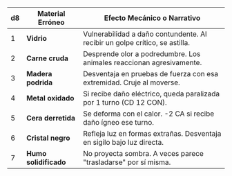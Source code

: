 | d8  | Material Erróneo      | Efecto Mecánico o Narrativo                                                 |
| --- | --------------------- | --------------------------------------------------------------------------- |
| 1   | **Vidrio**            | Vulnerabilidad a daño contundente. Al recibir un golpe crítico, se astilla. |
| 2   | **Carne cruda**       | Desprende olor a podredumbre. Los animales reaccionan agresivamente.        |
| 3   | **Madera podrida**    | Desventaja en pruebas de fuerza con esa extremidad. Cruje al moverse.       |
| 4   | **Metal oxidado**     | Si recibe daño eléctrico, queda paralizada por 1 turno (CD 12 CON).         |
| 5   | **Cera derretida**    | Se deforma con el calor. -2 CA si recibe daño ígneo ese turno.              |
| 6   | **Cristal negro**     | Refleja luz en formas extrañas. Desventaja en sigilo bajo luz directa.      |
| 7   | **Humo solidificado** | No proyecta sombra. A veces parece "trasladarse" por sí misma.              |

